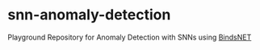 # snn-anomaly-detection

Playground Repository for Anomaly Detection with SNNs using [BindsNET](https://github.com/Hananel-Hazan/bindsnet/)
